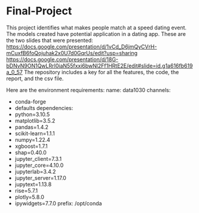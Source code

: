 # Final-Project
This project identifies what makes people match at a speed dating event. The models created have potential application in a dating app.
These are the two slides that were presented:
https://docs.google.com/presentation/d/1vCd_D6jmQyCVrH-mCuxfB6foQojuhak2x0U7d0GqrUs/edit?usp=sharing
https://docs.google.com/presentation/d/18G-bDNvN9ON1QwLRrI0iaN55fxxi6bwNl2Ff1HRtE2E/edit#slide=id.g1a616fb619a_0_57
The repository includes a key for all the features, the code, the report, and the csv file.

Here are the environment requirements:
name: data1030
channels:
- conda-forge
- defaults
dependencies:
- python=3.10.5
- matplotlib=3.5.2
- pandas=1.4.2
- scikit-learn=1.1.1
- numpy=1.22.4
- xgboost=1.7.1
- shap=0.40.0
- jupyter_client=7.3.1
- jupyter_core=4.10.0
- jupyterlab=3.4.2
- jupyter_server=1.17.0
- jupytext=1.13.8
- rise=5.7.1
- plotly=5.8.0
- ipywidgets=7.7.0
prefix: /opt/conda



